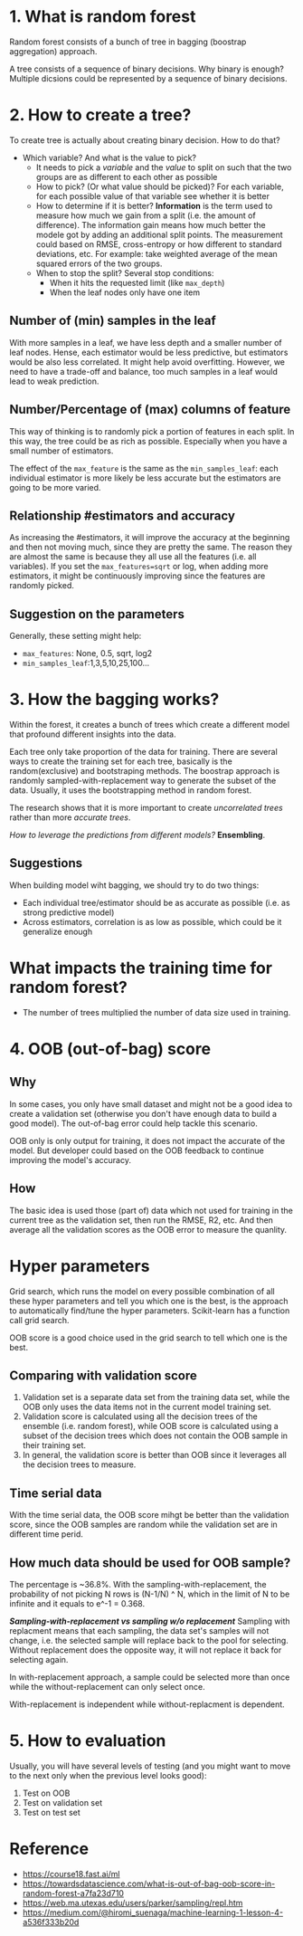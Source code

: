 # 1. What is random forest
Random forest consists of a bunch of tree in bagging (boostrap aggregation) approach.

A tree consists of a sequence of binary decisions. Why binary is enough? Multiple dicsions could be represented by a sequence of binary decisions.

# 2. How to create a tree?
To create tree is actually about creating binary decision. How to do that?
- Which variable? And what is the value to pick? 
  - It needs to pick a *variable* and the *value* to split on such that the two groups are as different to each other as possible
  - How to pick? (Or what value should be picked)? For each variable, for each possible value of that variable see whether it is better
  - How to determine if it is better? **Information** is the term used to measure how much we gain from a split (i.e. the amount of difference). The information gain means how much better the modele got by adding an additional split points. The measurement could based on RMSE, cross-entropy or how different to standard deviations, etc. For example: take weighted average of the mean squared errors of the two groups.
  - When to stop the split? Several stop conditions:
    - When it hits the requested limit (like `max_depth`)
    - When the leaf nodes only have one item

## Number of (min) samples in the leaf
With more samples in a leaf, we have less depth and a smaller number of leaf nodes. Hense, each estimator would be less predictive, but estimators would be also less correlated. It might help avoid overfitting. However, we need to have a trade-off and balance, too much samples in a leaf would lead to weak prediction.

## Number/Percentage of (max) columns of feature
This way of thinking is to randomly pick a portion of features in each split. In this way, the tree could be as rich as possible. Especially when you have a small number of estimators. 

The effect of the `max_feature` is the same as the `min_samples_leaf`: each individual estimator is more likely be less accurate but the estimators are going to be more varied.

## Relationship #estimators and accuracy
As increasing the #estimators, it will improve the accuracy at the beginning and then not moving much, since they are pretty the same. The reason they are almost the same is because they all use all the features (i.e. all variables). If you set the `max_features=sqrt` or log, when adding more estimators, it might be continuously improving since the features are randomly picked.

## Suggestion on the parameters
Generally, these setting might help:
- `max_features`: None, 0.5, sqrt, log2
- `min_samples_leaf`:1,3,5,10,25,100...

# 3. How the bagging works?

Within the forest, it creates a bunch of trees which create a different model that profound different insights into the data.

Each tree only take proportion of the data for training. There are several ways to create the training set for each tree, basically is the random(exclusive) and bootstraping methods. The boostrap approach is randomly sampled-with-replacement way to generate the subset of the data. Usually, it uses the bootstrapping method in random forest.  

The research shows that it is more important to create *uncorrelated trees* rather than more *accurate trees*.

*How to leverage the predictions from different models?* **Ensembling**.

## Suggestions
When building model wiht bagging, we should try to do two things:
- Each individual tree/estimator should be as accurate as possible (i.e. as strong predictive model)
- Across estimators, correlation is as low as possible, which could be it generalize enough

# What impacts the training time for random forest?
- The number of trees multiplied the number of data size used in training.

# 4. OOB (out-of-bag) score
## Why
In some cases, you only have small dataset and might not be a good idea to create a validation set (otherwise you don't have enough data to build a good model). The out-of-bag error could help tackle this scenario.

OOB only is only output for training, it does not impact the accurate of the model. But developer could based on the OOB feedback to continue improving the model's accuracy.

## How
The basic idea is used those (part of) data which not used for training in the current tree as the validation set, then run the RMSE, R2, etc. And then average all the validation scores as the OOB error to measure the quanlity.

# Hyper parameters
Grid search, which runs the model on every possible combination of all these hyper parameters and tell you which one is the best, is the approach to automatically find/tune the hyper parameters. Scikit-learn has a function call grid search.

OOB score is a good choice used in the grid search to tell which one is the best.

## Comparing with validation score
1. Validation set is a separate data set from the training data set, while the OOB only uses the data items not in the current model training set.
2. Validation score is calculated using all the decision trees of the ensemble (i.e. random forest), while OOB score is calculated using a subset of the decision trees which does not contain the OOB sample in their training set.
3. In general, the validation score is better than OOB since it leverages all the decision trees to measure.

## Time serial data
With the time serial data, the OOB score mihgt be better than the validation score, since the OOB samples are random while the validation set are in different time perid.

## How much data should be used for OOB sample?
The percentage is ~36.8%. With the sampling-with-replacement, the probability of not picking N rows is (N-1/N) ^ N, which in the limit of N to be infinite and it equals to e^-1 = 0.368.

***Sampling-with-replacement vs sampling w/o replacement***
Sampling with replacment means that each sampling, the data set's samples will not change, i.e. the selected sample will replace back to the pool for selecting. Without replacement does the opposite way, it will not replace it back for selecting again.

In with-replacement approach, a sample could be selected more than once while the without-replacement can only select once.

With-replacement is independent while without-replacment is dependent.

# 5. How to evaluation
Usually, you will have several levels of testing (and you might want to move to the next only when the previous level looks good):
1. Test on OOB
2. Test on validation set
3. Test on test set


# Reference
- https://course18.fast.ai/ml
- https://towardsdatascience.com/what-is-out-of-bag-oob-score-in-random-forest-a7fa23d710
- https://web.ma.utexas.edu/users/parker/sampling/repl.htm
- https://medium.com/@hiromi_suenaga/machine-learning-1-lesson-4-a536f333b20d
